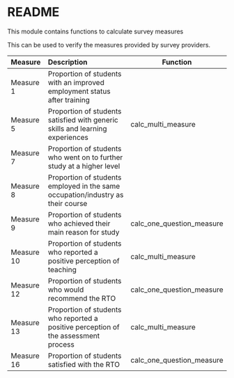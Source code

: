 # README

This module contains functions to calculate survey measures

This can be used to verify the measures provided by survey providers.

| Measure | Description | Function |
|:--------|:------------|----------|
| Measure 1 | Proportion of students with an improved employment status after training |  |
| Measure 5 | Proportion of students satisfied with generic skills and learning experiences | calc_multi_measure |
| Measure 7 | Proportion of students who went on to further study at a higher level |  |
| Measure 8 | Proportion of students employed in the same occupation/industry as their course |  |
| Measure 9 | Proportion of students who achieved their main reason for study | calc_one_question_measure |
| Measure 10 | Proportion of students who reported a positive perception of teaching | calc_multi_measure |
| Measure 12 | Proportion of students who would recommend the RTO | calc_one_question_measure |
| Measure 13 | Proportion of students who reported a positive perception of the assessment process | calc_multi_measure |
| Measure 16 | Proportion of students satisfied with the RTO | calc_one_question_measure |

